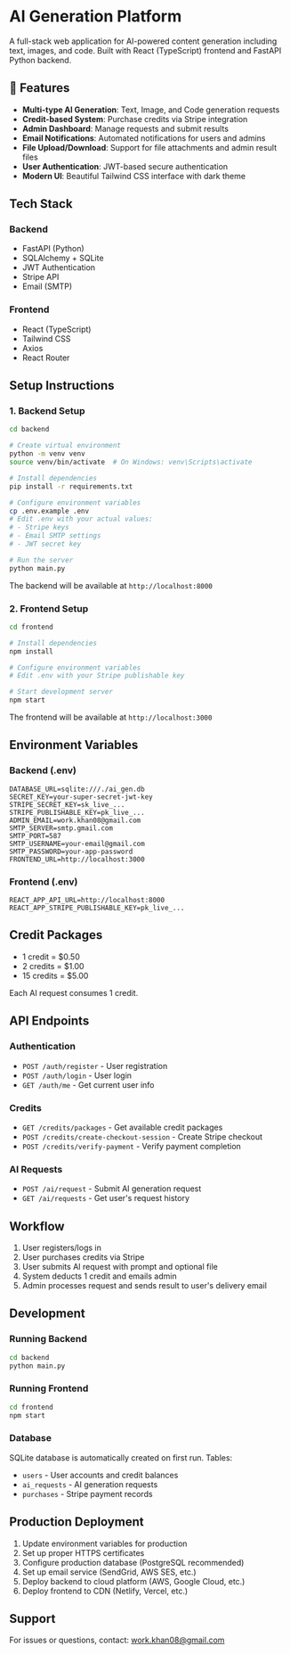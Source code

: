 # AI Generation Platform

A full-stack web application for AI-powered content generation including text, images, and code. Built with React (TypeScript) frontend and FastAPI Python backend.

## 🚀 Features

- **Multi-type AI Generation**: Text, Image, and Code generation requests
- **Credit-based System**: Purchase credits via Stripe integration
- **Admin Dashboard**: Manage requests and submit results
- **Email Notifications**: Automated notifications for users and admins
- **File Upload/Download**: Support for file attachments and admin result files
- **User Authentication**: JWT-based secure authentication
- **Modern UI**: Beautiful Tailwind CSS interface with dark theme

## Tech Stack

### Backend
- FastAPI (Python)
- SQLAlchemy + SQLite
- JWT Authentication
- Stripe API
- Email (SMTP)

### Frontend  
- React (TypeScript)
- Tailwind CSS
- Axios
- React Router

## Setup Instructions

### 1. Backend Setup

```bash
cd backend

# Create virtual environment
python -m venv venv
source venv/bin/activate  # On Windows: venv\Scripts\activate

# Install dependencies
pip install -r requirements.txt

# Configure environment variables
cp .env.example .env
# Edit .env with your actual values:
# - Stripe keys
# - Email SMTP settings
# - JWT secret key

# Run the server
python main.py
```

The backend will be available at `http://localhost:8000`

### 2. Frontend Setup

```bash
cd frontend

# Install dependencies
npm install

# Configure environment variables
# Edit .env with your Stripe publishable key

# Start development server
npm start
```

The frontend will be available at `http://localhost:3000`

## Environment Variables

### Backend (.env)
```
DATABASE_URL=sqlite:///./ai_gen.db
SECRET_KEY=your-super-secret-jwt-key
STRIPE_SECRET_KEY=sk_live_...
STRIPE_PUBLISHABLE_KEY=pk_live_...
ADMIN_EMAIL=work.khan08@gmail.com
SMTP_SERVER=smtp.gmail.com
SMTP_PORT=587
SMTP_USERNAME=your-email@gmail.com
SMTP_PASSWORD=your-app-password
FRONTEND_URL=http://localhost:3000
```

### Frontend (.env)
```
REACT_APP_API_URL=http://localhost:8000
REACT_APP_STRIPE_PUBLISHABLE_KEY=pk_live_...
```

## Credit Packages

- 1 credit = $0.50
- 2 credits = $1.00  
- 15 credits = $5.00

Each AI request consumes 1 credit.

## API Endpoints

### Authentication
- `POST /auth/register` - User registration
- `POST /auth/login` - User login
- `GET /auth/me` - Get current user info

### Credits
- `GET /credits/packages` - Get available credit packages
- `POST /credits/create-checkout-session` - Create Stripe checkout
- `POST /credits/verify-payment` - Verify payment completion

### AI Requests
- `POST /ai/request` - Submit AI generation request
- `GET /ai/requests` - Get user's request history

## Workflow

1. User registers/logs in
2. User purchases credits via Stripe
3. User submits AI request with prompt and optional file
4. System deducts 1 credit and emails admin
5. Admin processes request and sends result to user's delivery email

## Development

### Running Backend
```bash
cd backend
python main.py
```

### Running Frontend
```bash
cd frontend
npm start
```

### Database
SQLite database is automatically created on first run. Tables:
- `users` - User accounts and credit balances
- `ai_requests` - AI generation requests
- `purchases` - Stripe payment records

## Production Deployment

1. Update environment variables for production
2. Set up proper HTTPS certificates
3. Configure production database (PostgreSQL recommended)
4. Set up email service (SendGrid, AWS SES, etc.)
5. Deploy backend to cloud platform (AWS, Google Cloud, etc.)
6. Deploy frontend to CDN (Netlify, Vercel, etc.)

## Support

For issues or questions, contact: work.khan08@gmail.com
